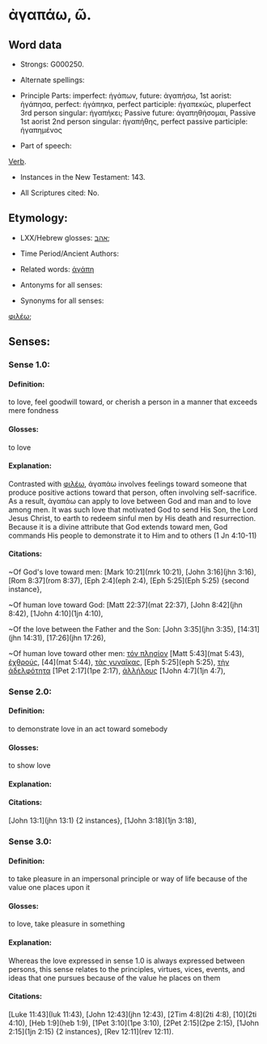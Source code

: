 # ἀγαπάω, ῶ.

<!-- Status: S2=NeedsReview -->
<!-- Lexica used for edits:  BDAG, LN, FFM, BN, LSJM, MM -->

## Word data

* Strongs: G000250.

* Alternate spellings:
 
* Principle Parts: imperfect: ἠγάπων, future: ἀγαπήσω, 1st aorist: ἠγάπησα, perfect: ἠγάπηκα, perfect participle: ἠγαπεκώς, pluperfect 3rd person singular: ἠγαπήκει; Passive future: ἀγαπηθήσομαι, Passive 1st aorist 2nd person singular: ἠγαπήθης, perfect passive participle: ἠγαπημένος


* Part of speech: 

[Verb](http://ugg.readthedocs.io/en/latest/verb.html).


* Instances in the New Testament: 143.

* All Scriptures cited: No.

## Etymology: 


* LXX/Hebrew glosses: [אהב](//en-uhl/H0157);

* Time Period/Ancient Authors: 

* Related words: [ἀγάπη](../G000260/01.md)

* Antonyms for all senses:

* Synonyms for all senses: 

 [φιλέω](../G05368/01.md);

## Senses: 

### Sense  1.0: 

#### Definition: 

to love, feel goodwill toward, or cherish a person in a manner that exceeds mere fondness

#### Glosses: 

to love  

#### Explanation: 

Contrasted with [φιλέω](../G05368/01.md), ἀγαπάω involves feelings toward someone that produce positive actions toward that person, often involving self-sacrifice.  As a result, ἀγαπάω can apply to love between God and man and to love among men. It was such love that motivated God to send His Son, the Lord Jesus Christ, to earth to redeem sinful men by His death and resurrection. Because it is a divine attribute that God extends toward men, God commands His people to demonstrate it to Him and to others (1 Jn 4:10-11)

#### Citations: 

~Of God's love toward men: [Mark 10:21](mrk 10:21), [John 3:16](jhn 3:16), [Rom 8:37](rom 8:37), [Eph 2:4](eph 2:4),  [Eph 5:25](Eph 5:25) {second instance},

~Of human love toward God: [Matt 22:37](mat 22:37), [John 8:42](jhn 8:42), [1John 4:10](1jn 4:10),

~Of the love between the Father and the Son: [John 3:35](jhn 3:35), [14:31](jhn 14:31), [17:26](jhn 17:26), 

~Of human love toward other men: [τόν πλησίον](../G04135/01.md) [Matt 5:43](mat 5:43), [ἐχθρούς](../G02190/01.md), [44](mat 5:44), [τὰς γυναῖκας](../G11350/01.md), [Eph 5:25](eph 5:25), [τὴν ἀδελφότητα](../G00810/01.md) [1Pet 2:17](1pe 2:17), [ἀλλήλους](../G02400/01.md) [1John 4:7](1jn 4:7),
  
### Sense  2.0: 

#### Definition: 

to demonstrate love in an act toward somebody

#### Glosses:

to show love

#### Explanation:

#### Citations: 

[John 13:1](jhn 13:1) {2 instances}, [1John 3:18](1jn 3:18),

### Sense  3.0: 

#### Definition: 

to take pleasure in an impersonal principle or way of life because of the value one places upon it

#### Glosses:

to love, take pleasure in something

#### Explanation:

Whereas the love expressed in sense 1.0 is always expressed between persons, this sense relates to the principles, virtues, vices, events, and ideas that one pursues because of the value he places on them

#### Citations: 

[Luke 11:43](luk 11:43), [John 12:43](jhn 12:43), [2Tim 4:8](2ti 4:8), [10](2ti 4:10), [Heb 1:9](heb 1:9), [1Pet 3:10](1pe 3:10), [2Pet 2:15](2pe 2:15), [1John 2:15](1jn 2:15) {2 instances}, [Rev 12:11](rev 12:11).